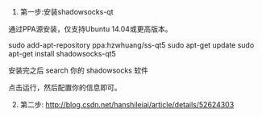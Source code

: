 1. 第一步:安装shadowsocks-qt

 通过PPA源安装，仅支持Ubuntu 14.04或更高版本。

sudo add-apt-repository ppa:hzwhuang/ss-qt5
sudo apt-get update
sudo apt-get install shadowsocks-qt5

安装完之后 search 你的 shadowsocks 软件

点击运行，然后配置你的信息即可。

2. 第二步:
 http://blog.csdn.net/hanshileiai/article/details/52624303
 
 
